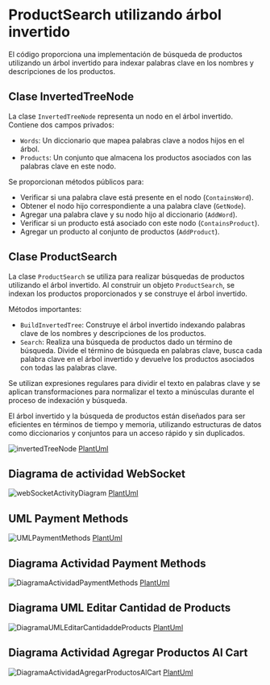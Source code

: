 # ProductSearch utilizando árbol invertido

El código proporciona una implementación de búsqueda de productos utilizando un árbol invertido para indexar palabras clave en los nombres y descripciones de los productos.

## Clase InvertedTreeNode

La clase `InvertedTreeNode` representa un nodo en el árbol invertido. Contiene dos campos privados:
- `Words`: Un diccionario que mapea palabras clave a nodos hijos en el árbol.
- `Products`: Un conjunto que almacena los productos asociados con las palabras clave en este nodo.

Se proporcionan métodos públicos para:
- Verificar si una palabra clave está presente en el nodo (`ContainsWord`).
- Obtener el nodo hijo correspondiente a una palabra clave (`GetNode`).
- Agregar una palabra clave y su nodo hijo al diccionario (`AddWord`).
- Verificar si un producto está asociado con este nodo (`ContainsProduct`).
- Agregar un producto al conjunto de productos (`AddProduct`).

## Clase ProductSearch

La clase `ProductSearch` se utiliza para realizar búsquedas de productos utilizando el árbol invertido. Al construir un objeto `ProductSearch`, se indexan los productos proporcionados y se construye el árbol invertido.

Métodos importantes:
- `BuildInvertedTree`: Construye el árbol invertido indexando palabras clave de los nombres y descripciones de los productos.
- `Search`: Realiza una búsqueda de productos dado un término de búsqueda. Divide el término de búsqueda en palabras clave, busca cada palabra clave en el árbol invertido y devuelve los productos asociados con todas las palabras clave.

Se utilizan expresiones regulares para dividir el texto en palabras clave y se aplican transformaciones para normalizar el texto a minúsculas durante el proceso de indexación y búsqueda.

El árbol invertido y la búsqueda de productos están diseñados para ser eficientes en términos de tiempo y memoria, utilizando estructuras de datos como diccionarios y conjuntos para un acceso rápido y sin duplicados.

![invertedTreeNode](https://www.planttext.com/api/plantuml/png/ZPHDJiCm48NtESMeAoAW1-W2bHyLiQ12j19hAvw2XMD7umcbjyTsapPsMzf8aPE9lpVFRwHC7GlYjjP5urTLgKOOXj62BU6ZDKnMQwGH20TPBGNUoCgsuWKAghxYzgIIRdunFqYCSac8SoinxWyFHP4rWTkxL6W21jTfwQhPlhcoIEf7s8TMQJdiFc2rjGsiB04AptRr0lnrJlKP-SEIT3EozH9_kHSTpqMDSDrhZP_GLQGQLjQKKJXjkVOQiNoqPuXd0lTIXbPBcnmYa3TzctAd4P04ZIs0BKIx85KLl0ZQ_8Dqge7gF3bmk0q6ZIp2VS7Kkb6vk8IGpW_h8DOXd4RtZPjTUYUIcoaZmOJZ1Me82CtzXzR8WoWoL-_8BPa-5WShxoxYfqUNARmYVU9UG1aVBQ5hjT_HvQeTRYqPovcj0_Ki-vr3h1lUvCBTm2uMsUF5r8F-F_47)
[PlantUml](Doc/plantuml/InvertedTreeNode.md)

## Diagrama de actividad WebSocket
![webSocketActivityDiagram](https://i.imgur.com/gnVba0j.png)
[PlantUml](Doc/plantuml/WebSocketActivityDiagram.md)

## UML Payment Methods
![UMLPaymentMethods](https://i.imgur.com/aHBIEV4.png)
[PlantUml](Doc/plantuml/UMLPaymentMethods.md)

## Diagrama Actividad Payment Methods
![DiagramaActividadPaymentMethods](https://i.imgur.com/cNop2zM.png)
[PlantUml](Doc/plantuml/DiagramaActividadPaymentMethods.md)

## Diagrama UML Editar Cantidad de Products
![DiagramaUMLEditarCantidaddeProducts](https://i.imgur.com/BNVtmBo.png)
[PlantUml](Doc/plantuml/DiagramaUMLEditarCantidaddeProducts.md)

## Diagrama Actividad Agregar Productos Al Cart
![DiagramaActividadAgregarProductosAlCart](https://i.imgur.com/2C3quDt.png)
[PlantUml](Doc/plantuml/DiagramaActividadAgregarProductosAlCart.md)
